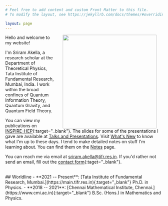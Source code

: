 ```yaml
---
# Feel free to add content and custom Front Matter to this file.
# To modify the layout, see https://jekyllrb.com/docs/themes/#overriding-theme-defaults

layout: page
---
```


<img align="right" width="300" hspace="20" src="/assets/profile-picture.jpg">

Hello and welcome to my website! 

I'm Sriram Akella, a research scholar at the Department of Theoretical Physics, Tata Institute of Fundamental Research, Mumbai, India. I work within the broad confines of Quantum Information Theory, Quantum Gravity, and Quantum Field Theory.

You can view my publications on [INSPIRE-HEP](https://inspirehep.net/authors/2048277){:target="_blank"}. The slides for some of the presentations I gave are available at [Talks and Presentations](https://sriramakella7.github.io/talks-and-presentations/). Visit [What's New](https://sriramakella7.github.io/whats-new/) to know what I'm up to these days. I tend to make detailed notes on stuff I'm learning about. You can find them on the [Notes](https://sriramakella7.github.io/notes/) page.

You can reach me via email at [sriram.akella@tifr.res.in](mailto:sriram.akella@tifr.res.in). If you'd rather not send an email, fill out the [contact form](https://forms.gle/jJPp45MoWYmYfk6A8){:taget="_blank"}. 

<br> 
## Worldline  
- **2021 -- Present**: [Tata Institute of Fundamental Research, Mumbai.](https://main.tifr.res.in){:target="_blank"} Ph.D. in Physics. 
- **2018 -- 2021**: [Chennai Mathematical Institute, Chennai.](https://www.cmi.ac.in){:target="_blank"} B.Sc. (Hons.) in Mathematics and Physics. 